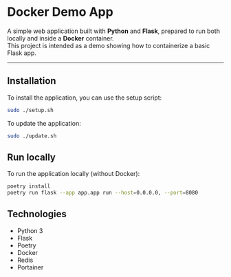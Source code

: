 # Docker Demo App

A simple web application built with **Python** and **Flask**, prepared to run both locally and inside a **Docker** container.  
This project is intended as a demo showing how to containerize a basic Flask app.

---

## Installation

To install the application, you can use the setup script:

``` bash
sudo ./setup.sh
```

To update the application:

``` bash
sudo ./update.sh
```

## Run locally

To run the application locally (without Docker):

``` bash
poetry install
poetry run flask --app app.app run --host=0.0.0.0, --port=8080
```

## Technologies

- Python 3
- Flask
- Poetry
- Docker
- Redis
- Portainer